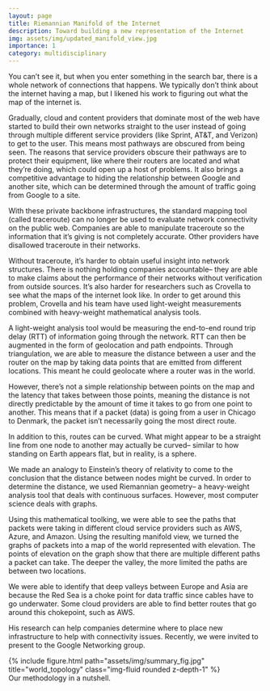 ```yaml
---
layout: page
title: Riemannian Manifold of the Internet
description: Toward building a new representation of the Internet
img: assets/img/updated_manifold_view.jpg
importance: 1
category: multidisciplinary
---
```

You can’t see it, but when you enter something in the search bar, there is a whole network of connections that happens. We typically don’t think about the internet having a map, but I likened his work to figuring out what the map of the internet is.

Gradually, cloud and content providers that dominate most of the web have started to build their own networks straight to the user instead of going through multiple different service providers (like Sprint, AT&T, and Verizon) to get to the user. This means most pathways are obscured from being seen. The reasons that service providers obscure their pathways are to protect their equipment, like where their routers are located and what they’re doing, which could open up a host of problems. It also brings a competitive advantage to hiding the relationship between Google and another site, which can be determined through the amount of traffic going from Google to a site.


With these private backbone infrastructures, the standard mapping tool (called traceroute) can no longer be used to evaluate network connectivity on the public web. Companies are able to manipulate traceroute so the information that it’s giving is not completely accurate. Other providers have disallowed traceroute in their networks.

Without traceroute, it’s harder to obtain useful insight into network structures. There is nothing holding companies accountable– they are able to make claims about the performance of their networks without verification from outside sources. It’s also harder for researchers such as Crovella to see what the maps of the internet look like. In order to get around this problem, Crovella and his team have used light-weight measurements combined with heavy-weight mathematical analysis tools.

A light-weight analysis tool would be measuring the end-to-end round trip delay (RTT) of information going through the network. RTT can then be augmented in the form of geolocation and path endpoints. Through triangulation, we are able to measure the distance between a user and the router on the map by taking data points that are emitted from different locations. This meant he could geolocate where a router was in the world.

However, there’s not a simple relationship between points on the map and the latency that takes between those points, meaning the distance is not directly predictable by the amount of time it takes to go from one point to another. This means that if a packet (data) is going from a user in Chicago to Denmark, the packet isn’t necessarily going the most direct route.

In addition to this, routes can be curved. What might appear to be a straight line from one node to another may actually be curved– similar to how standing on Earth appears flat, but in reality, is a sphere.

We made an analogy to Einstein’s theory of relativity to come to the conclusion that the distance between nodes might be curved. In order to determine the distance, we used Riemannian geometry– a heavy-weight analysis tool that deals with continuous surfaces. However, most computer science deals with graphs.

Using this mathematical toolking, we were able to see the paths that packets were taking in different cloud service providers such as AWS, Azure, and Amazon. Using the resulting manifold view, we turned the graphs of packets into a map of the world represented with elevation. The points of elevation on the graph show that there are multiple different paths a packet can take. The deeper the valley, the more limited the paths are between two locations.

We were able to identify that deep valleys between Europe and Asia are because the Red Sea is a choke point for data traffic since cables have to go underwater. Some cloud providers are able to find better routes that go around this chokepoint, such as AWS.

His research can help companies determine where to place new infrastructure to help with connectivity issues. Recently, we were invited to present to the Google Networking group.

<div class="row">
    <div class="col-sm mt-3 mt-md-0">
        {% include figure.html path="assets/img/summary_fig.jpg" title="world_topology" class="img-fluid rounded z-depth-1" %}
    </div>
</div>
<div class="caption">
Our methodology in a nutshell.
</div>

